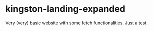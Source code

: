 # kingston-landing-expanded

Very (very) basic website with some fetch functionalities. Just a test.
